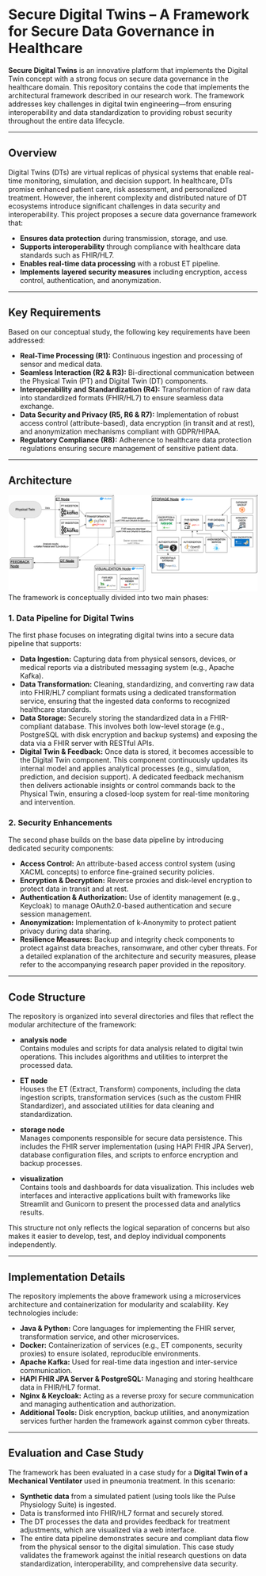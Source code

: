 # Secure Digital Twins – A Framework for Secure Data Governance in Healthcare

**Secure Digital Twins** is an innovative platform that implements the Digital Twin concept with a strong focus on secure data governance in the healthcare domain. This repository contains the code that implements the architectural framework described in our research work. The framework addresses key challenges in digital twin engineering—from ensuring interoperability and data standardization to providing robust security throughout the entire data lifecycle.

---

## Overview

Digital Twins (DTs) are virtual replicas of physical systems that enable real-time monitoring, simulation, and decision support. In healthcare, DTs promise enhanced patient care, risk assessment, and personalized treatment. However, the inherent complexity and distributed nature of DT ecosystems introduce significant challenges in data security and interoperability. This project proposes a secure data governance framework that:

- **Ensures data protection** during transmission, storage, and use.
- **Supports interoperability** through compliance with healthcare data standards such as FHIR/HL7.
- **Enables real-time data processing** with a robust ET pipeline.
- **Implements layered security measures** including encryption, access control, authentication, and anonymization.

---

## Key Requirements

Based on our conceptual study, the following key requirements have been addressed:

- **Real-Time Processing (R1):** Continuous ingestion and processing of sensor and medical data.
- **Seamless Interaction (R2 & R3):** Bi-directional communication between the Physical Twin (PT) and Digital Twin (DT) components.
- **Interoperability and Standardization (R4):** Transformation of raw data into standardized formats (FHIR/HL7) to ensure seamless data exchange.
- **Data Security and Privacy (R5, R6 & R7):** Implementation of robust access control (attribute-based), data encryption (in transit and at rest), and anonymization mechanisms compliant with GDPR/HIPAA.
- **Regulatory Compliance (R8):** Adherence to healthcare data protection regulations ensuring secure management of sensitive patient data.

---

## Architecture
![Data Pipeline](Deployment_Diagram.png)
The framework is conceptually divided into two main phases:

### 1. Data Pipeline for Digital Twins

The first phase focuses on integrating digital twins into a secure data pipeline that supports:
- **Data Ingestion:** Capturing data from physical sensors, devices, or medical reports via a distributed messaging system (e.g., Apache Kafka).
- **Data Transformation:** Cleaning, standardizing, and converting raw data into FHIR/HL7 compliant formats using a dedicated transformation service, ensuring that the ingested data conforms to recognized healthcare standards.
- **Data Storage:** Securely storing the standardized data in a FHIR-compliant database. This involves both low-level storage (e.g., PostgreSQL with disk encryption and backup systems) and exposing the data via a FHIR server with RESTful APIs.
- **Digital Twin & Feedback:** Once data is stored, it becomes accessible to the Digital Twin component. This component continuously updates its internal model and applies analytical processes (e.g., simulation, prediction, and decision support). A dedicated feedback mechanism then delivers actionable insights or control commands back to the Physical Twin, ensuring a closed-loop system for real-time monitoring and intervention.

### 2. Security Enhancements

The second phase builds on the base data pipeline by introducing dedicated security components:
- **Access Control:** An attribute-based access control system (using XACML concepts) to enforce fine-grained security policies.
- **Encryption & Decryption:** Reverse proxies and disk-level encryption to protect data in transit and at rest.
- **Authentication & Authorization:** Use of identity management (e.g., Keycloak) to manage OAuth2.0-based authentication and secure session management.
- **Anonymization:** Implementation of k-Anonymity to protect patient privacy during data sharing.
- **Resilience Measures:** Backup and integrity check components to protect against data breaches, ransomware, and other cyber threats.
For a detailed explanation of the architecture and security measures, please refer to the accompanying research paper provided in the repository.

---

## Code Structure

The repository is organized into several directories and files that reflect the modular architecture of the framework:
- **analysis node**  
  Contains modules and scripts for data analysis related to digital twin operations. This includes algorithms and utilities to interpret the processed data.

- **ET node**  
  Houses the ET (Extract, Transform) components, including the data ingestion scripts, transformation services (such as the custom FHIR Standardizer), and associated utilities for data cleaning and standardization.

- **storage node**  
  Manages components responsible for secure data persistence. This includes the FHIR server implementation (using HAPI FHIR JPA Server), database configuration files, and scripts to enforce encryption and backup processes.

- **visualization**  
  Contains tools and dashboards for data visualization. This includes web interfaces and interactive applications built with frameworks like Streamlit and Gunicorn to present the processed data and analytics results.

This structure not only reflects the logical separation of concerns but also makes it easier to develop, test, and deploy individual components independently. 

---

## Implementation Details

The repository implements the above framework using a microservices architecture and containerization for modularity and scalability. Key technologies include:
- **Java & Python:** Core languages for implementing the FHIR server, transformation service, and other microservices.
- **Docker:** Containerization of services (e.g., ET components, security proxies) to ensure isolated, reproducible environments.
- **Apache Kafka:** Used for real-time data ingestion and inter-service communication.
- **HAPI FHIR JPA Server & PostgreSQL:** Managing and storing healthcare data in FHIR/HL7 format.
- **Nginx & Keycloak:** Acting as a reverse proxy for secure communication and managing authentication and authorization.
- **Additional Tools:** Disk encryption, backup utilities, and anonymization services further harden the framework against common cyber threats.

---

## Evaluation and Case Study

The framework has been evaluated in a case study for a **Digital Twin of a Mechanical Ventilator** used in pneumonia treatment. In this scenario:
- **Synthetic data** from a simulated patient (using tools like the Pulse Physiology Suite) is ingested.
- Data is transformed into FHIR/HL7 format and securely stored.
- The DT processes the data and provides feedback for treatment adjustments, which are visualized via a web interface.
- The entire data pipeline demonstrates secure and compliant data flow from the physical sensor to the digital simulation.
This case study validates the framework against the initial research questions on data standardization, interoperability, and comprehensive data security.
